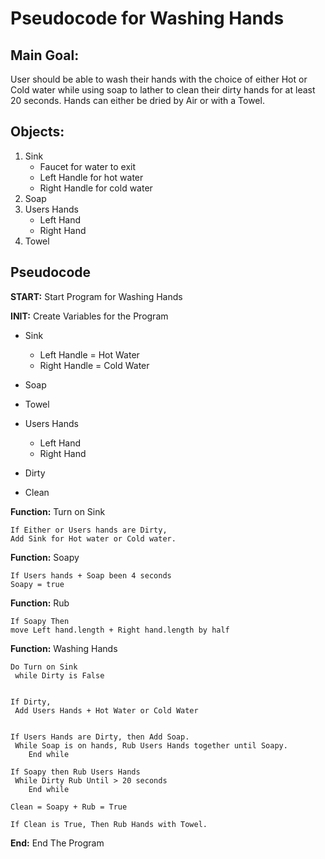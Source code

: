 # Pseudocode for Washing Hands
## Main Goal: 
User should be able to wash their hands with the choice of either Hot or Cold water while using soap to lather to clean their dirty hands for at least 20 seconds. Hands can either be dried by Air or with a Towel. 

## Objects:
1. Sink 
    * Faucet for water to exit
    * Left Handle for hot water
    * Right Handle for cold water
2. Soap
3. Users Hands
    * Left Hand
    * Right Hand
4. Towel 

## Pseudocode

**START:** Start Program for Washing Hands

**INIT:** Create Variables for the Program

* Sink
    * Left Handle = Hot Water
    * Right Handle = Cold Water

* Soap

* Towel

* Users Hands
    * Left Hand
    * Right Hand

* Dirty

* Clean

**Function:** Turn on Sink

    If Either or Users hands are Dirty, 
    Add Sink for Hot water or Cold water.

**Function:** Soapy

    If Users hands + Soap been 4 seconds
    Soapy = true    

**Function:** Rub

    If Soapy Then 
    move Left hand.length + Right hand.length by half

**Function:** Washing Hands 
    
    Do Turn on Sink
     while Dirty is False


    If Dirty,
     Add Users Hands + Hot Water or Cold Water
        

    If Users Hands are Dirty, then Add Soap.
     While Soap is on hands, Rub Users Hands together until Soapy.
        End while

    If Soapy then Rub Users Hands 
     While Dirty Rub Until > 20 seconds
        End while

    Clean = Soapy + Rub = True

    If Clean is True, Then Rub Hands with Towel.

**End:** End The Program
